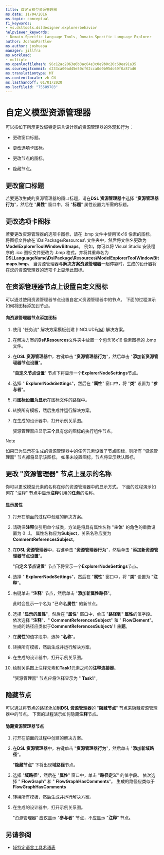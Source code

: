 ```yaml
---
title: 自定义模型资源管理器
ms.date: 11/04/2016
ms.topic: conceptual
f1_keywords:
- vs.dsltools.dsldesigner.explorerbehavior
helpviewer_keywords:
- Domain-Specific Language Tools, Domain-Specific Language Explorer
author: JoshuaPartlow
ms.author: joshuapa
manager: jillfra
ms.workload:
- multiple
ms.openlocfilehash: 96c12ac2063e6b3ac04e3c0e9b0c20c69ea91a35
ms.sourcegitcommit: d233ca00ad45e50cf62cca0d0b95dc69f0a87ad6
ms.translationtype: MT
ms.contentlocale: zh-CN
ms.lasthandoff: 01/01/2020
ms.locfileid: "75589703"
---
```

# <a name="customizing-the-model-explorer"></a>自定义模型资源管理器
可以按如下所示更改域特定语言设计器的资源管理器的外观和行为：

- 更改窗口标题。

- 更改选项卡图标。

- 更改节点的图标。

- 隐藏节点。

## <a name="changing-the-window-title"></a>更改窗口标题
 若要更改生成的资源管理器的窗口标题，请在**DSL 资源管理器**中选择 "**资源管理器行为**"，然后在 "**属性**" 窗口中，将 "**标题**" 属性设置为所需的标题。

## <a name="changing-the-tab-icon"></a>更改选项卡图标
 若要更改资源管理器的选项卡图标，请在 .bmp 文件中使用16x16 像素的图标。 将图标文件放在 \DslPackage\Resources\ 文件夹中，然后将文件名更改为**ModelExplorerToolWindowBitmaps**。 例如，你可以将 Visual Studio 安装程序的 .ico 图标文件更改为 .bmp 格式，并将其重命名为**DSLLanguageName\DslPackage\Resources\ModelExplorerToolWindowBitmaps.bmp**。 当资源管理器与**解决方案资源管理器**一起停靠时，生成的设计器将在您的资源管理器的选项卡上显示此图标。

## <a name="setting-custom-icons-on-explorer-nodes"></a>在资源管理器节点上设置自定义图标
 可以通过使用资源管理器节点设置自定义资源管理器中的节点。 下面的过程演示如何将图标添加到节点。

#### <a name="to-add-an-icon-to-an-explorer-node"></a>向资源管理器节点添加图标

1. 使用 "任务流" 解决方案模板创建 [!INCLUDE[dsl](../modeling/includes/dsl_md.md)] 解决方案。

2. 在解决方案的**Dsl\Resources**文件夹中放置一个包含16x16 像素图标的 .bmp 文件。

3. 在**DSL 资源管理器**中，右键单击 "**资源管理器行为**"，然后单击 "**添加新资源管理器节点设置**"。

    "**自定义节点设置**" 节点下将显示一个**ExplorerNodeSettings**节点。

4. 选择 " **ExplorerNodeSettings**"，然后在 "**属性**" 窗口中，将 "**类**" 设置为 "**参与者**"。

5. 将**图标设置为显示**在图标文件的路径中。

6. 转换所有模板，然后生成并运行解决方案。

7. 在生成的设计器中，打开示例关系图。

    资源管理器应显示**三个**具有您的图标的执行组件节点。

> [!NOTE]
> 如果已为显示在生成的资源管理器中的任何元素设置了节点图标，则所有 "资源管理器" 节点都将显示该图标。 如果未设置图标，节点将显示默认图标。

## <a name="changing-the-name-displayed-on-an-explorer-node"></a>更改 "资源管理器" 节点上显示的名称
 你可以更改模型元素的名称在你的资源管理器中的显示方式。 下面的过程演示如何在 "注释" 节点中显示**注释**引用的**任务**的名称。

#### <a name="to-display-a-property"></a>显示属性

1. 打开在前面的过程中创建的解决方案。

2. 请确保**注释**仅引用单个域类，方法是将具有属性名称 "**主体**" 的角色的重数设置为 0 ..1。 属性名称应为**Subject**，关系名称应变为**CommentReferencesSubject**。

3. 在**DSL 资源管理器**中，右键单击 "**资源管理器行为**"，然后单击 "**添加新资源管理器节点设置**"。

     "**自定义节点设置**" 节点下将显示一个**ExplorerNodeSettings**节点。

4. 选择 " **ExplorerNodeSettings**"，然后在 "**属性**" 窗口中，将 "**类**" 设置为 "**注释**"。

5. 右键单击 "**注释**" 节点，然后单击 "**添加新属性路径**"。

     此时会显示一个名为 "已命名**属性**" 的新节点。

6. 选择 "**显示的属性**"，然后在 "**属性**" 窗口中，单击 "**路径到" 属性**的值字段。 依次选择 "**注释**"、" **CommentReferencesSubject**" 和 " **FlowElement**"。 生成的路径应类似于**CommentReferencesSubject/！主题**。

7. 在**属性**的值字段中，选择 "**名称**"。

8. 转换所有模板，然后生成并运行解决方案。

9. 在生成的设计器中，打开示例关系图。

10. 绘制关系图上注释元素和**Task1**元素之间的**注释连接器**。

     "资源管理器" 节点应将注释显示为 " **Task1**"。

## <a name="hiding-nodes"></a>隐藏节点
 可以通过将节点的路径添加到**DSL 资源管理器**的 "**隐藏节点**" 节点来隐藏资源管理器中的节点。 下面的过程演示如何隐藏**注释**节点。

#### <a name="to-hide-an-explorer-node"></a>隐藏资源管理器节点

1. 打开在前面的过程中创建的解决方案。

2. 在**DSL 资源管理器**中，右键单击 "**资源管理器行为**"，然后单击 "**添加新域路径**"。

     "**隐藏节点**" 下将出现**域路径**节点。

3. 选择 "**域路径**"，然后在 "**属性**" 窗口中，单击 "**路径定义**" 的值字段。 依次选择 " **FlowGraph**" 和 " **FlowGraphHasComments**"。 生成的路径应类似于**FlowGraphHasComments**

4. 转换所有模板，然后生成并运行解决方案。

5. 在生成的设计器中，打开示例关系图。

     "资源管理器" 应仅显示 "**参与者**" 节点，不应显示 "**注释**" 节点。

## <a name="see-also"></a>另请参阅

- [域特定语言工具术语表](https://msdn.microsoft.com/ca5e84cb-a315-465c-be24-76aa3df276aa)
